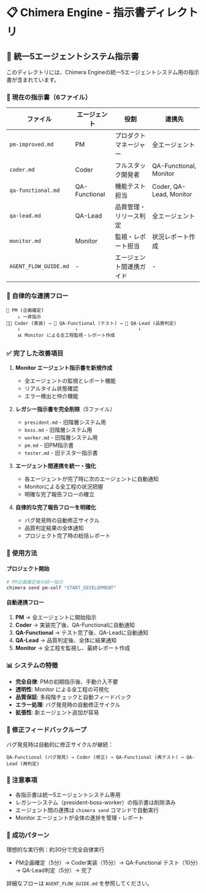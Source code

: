 # 📋 Chimera Engine - 指示書ディレクトリ

## 🎯 統一5エージェントシステム指示書

このディレクトリには、Chimera Engineの統一5エージェントシステム用の指示書が含まれています。

### 📁 現在の指示書（6ファイル）

| ファイル | エージェント | 役割 | 連携先 |
|---------|-------------|------|--------|
| `pm-improved.md` | PM | プロダクトマネージャー | 全エージェント |
| `coder.md` | Coder | フルスタック開発者 | QA-Functional, Monitor |
| `qa-functional.md` | QA-Functional | 機能テスト担当 | Coder, QA-Lead, Monitor |
| `qa-lead.md` | QA-Lead | 品質管理・リリース判定 | 全エージェント |
| `monitor.md` | Monitor | 監視・レポート担当 | 状況レポート作成 |
| `AGENT_FLOW_GUIDE.md` | - | エージェント間連携ガイド | - |

### 🔄 自律的な連携フロー

```
🎯 PM (企画確定)
    ↓ 一斉指示
👨‍💻 Coder (実装) → 🧪 QA-Functional (テスト) → 👑 QA-Lead (品質判定)
    ↓                    ↓                      ↓
    📊 Monitor による全工程監視・レポート作成
```

### ✅ 完了した改善項目

1. **Monitor エージェント指示書を新規作成**
   - 全エージェントの監視とレポート機能
   - リアルタイム状態確認
   - エラー検出と仲介機能

2. **レガシー指示書を完全削除**（5ファイル）
   - `president.md` - 旧階層システム用
   - `boss.md` - 旧階層システム用
   - `worker.md` - 旧階層システム用
   - `pm.md` - 旧PM指示書
   - `tester.md` - 旧テスター指示書

3. **エージェント間連携を統一・強化**
   - 各エージェントが完了時に次のエージェントに自動通知
   - Monitorによる全工程の状況把握
   - 明確な完了報告フローの確立

4. **自律的な完了報告フローを明確化**
   - バグ発見時の自動修正サイクル
   - 品質判定結果の全体通知
   - プロジェクト完了時の総括レポート

### 🚀 使用方法

#### プロジェクト開始
```bash
# PM企画確定後の統一指示
chimera send pm-self "START_DEVELOPMENT"
```

#### 自動連携フロー
1. **PM** → 全エージェントに開始指示
2. **Coder** → 実装完了後、QA-Functionalに自動通知
3. **QA-Functional** → テスト完了後、QA-Leadに自動通知
4. **QA-Lead** → 品質判定後、全体に結果通知
5. **Monitor** → 全工程を監視し、最終レポート作成

### 📊 システムの特徴

- **完全自律**: PMの初期指示後、手動介入不要
- **透明性**: Monitor による全工程の可視化
- **品質保証**: 多段階チェックと自動フィードバック
- **エラー処理**: バグ発見時の自動修正サイクル
- **拡張性**: 新エージェント追加が容易

### 🔄 修正フィードバックループ

バグ発見時は自動的に修正サイクルが継続：
```
QA-Functional (バグ発見) → Coder (修正) → QA-Functional (再テスト) → QA-Lead (再判定)
```

### 📝 注意事項

- 各指示書は統一5エージェントシステム専用
- レガシーシステム（president-boss-worker）の指示書は削除済み
- エージェント間の連携は `chimera send` コマンドで自動実行
- Monitor エージェントが全体の進捗を管理・レポート

### 🎯 成功パターン

理想的な実行例：約30分で完全自律実行
- PM企画確定（5分）→ Coder実装（15分）→ QA-Functional テスト（10分）→ QA-Lead判定（5分）→ 完了

詳細なフローは `AGENT_FLOW_GUIDE.md` を参照してください。